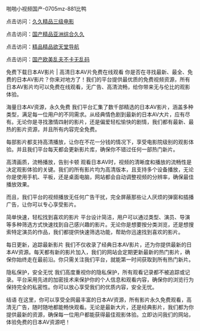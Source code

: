 
啪啪小视频国产-0705mz-881比鸭


点击访问：<a href="https://cfad.pages.dev/">久久精品三级电影</a>

点击访问：<a href="https://tfda.pages.dev/">国产精品亚洲综合久久</a>

点击访问：<a href="https://gfd-5xg.pages.dev/">精品精品欲天堂导航</a>

点击访问：<a href="https://bered.pages.dev/">国产欧美乱夫不卡无乱码</a>



免费下载日本AV影片 | 高清日本AV片免费在线观看
你是否在寻找最新、最全、免费的日本AV影片？你来对地方了！我们的平台提供最优质的免费视频资源，所有日本AV影片均可以免费在线观看，无广告、高清流畅，给你带来无与伦比的观影体验。

海量日本AV资源，永久免费
我们平台汇集了数千部精选的日本AV影片，涵盖多种类型，满足每一位用户的不同需求。从经典情色剧到最新的日本AV大片，应有尽有。无论你是寻找激情四射的影片，还是偏爱轻松愉快的剧情，我们都有最新、最热的影片资源，并且所有内容完全免费。

每部影片都支持高清播放，让你在不花一分钱的情况下，享受电影院级别的观影体验。并且我们平台每天都会更新影片库，确保你不错过任何一部热门新片。

高清画质，流畅播放，告别卡顿
观看日本AV时，视频的清晰度和播放的流畅性是决定观影体验的关键。我们的所有影片均为高清版本，且支持多个设备播放，无论你是使用手机、平板，还是桌面电脑，网站都会自动调整视频的分辨率，确保最佳播放效果。

而且，我们平台的视频播放无任何广告干扰，完全屏蔽那些让人厌烦的弹窗和插播广告，让你可以专心享受影片。

简单快速，轻松找到喜欢的影片
平台设计简洁，用户可以通过类型、演员、导演等多种筛选方式快速找到自己感兴趣的影片。无论你是想要按分类浏览，还是想搜索特定演员的作品，我们都提供快速筛选功能，帮助你迅速找到喜欢的影片。

每日更新，追踪最新影片
我们不仅收录了经典日本AV影片，还为你提供最新的日本AV资源。每天都有新的影片加入，我们的网站会定期更新最新的热门影片，确保你始终走在最前沿。你只需关注我们平台，就能第一时间获取到所有热门新片。

隐私保护，安全无忧
我们高度重视你的隐私保护，所有观看记录都不被追踪或记录。平台采用先进的加密技术来保护你的个人信息和观看内容，确保你的浏览行为保持完全的私密性。你可以放心享受我们的优质内容，安全无忧。

结语
在这里，你可以享受全网最丰富的日本AV资源，所有影片永久免费观看，高清无广告，随时随地都能畅快观看。无论是最新大片，还是经典影片，我们都为你提供最新的资源，确保每一位用户都能获得最佳观影体验。立即访问我们的网站，体验免费的日本AV资源吧！
















<span style="display:none;">[Canonical link]( https://github.com/fir20250705/fir03 ）</span>
